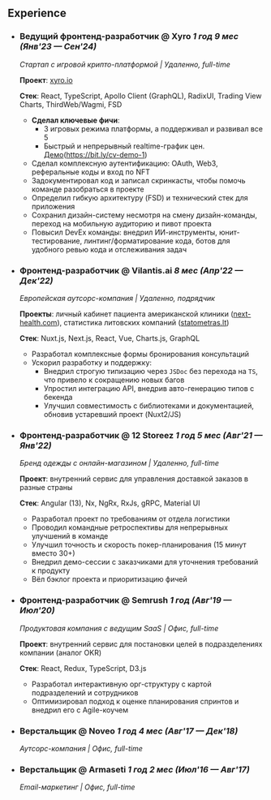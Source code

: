 ## Experience

- ### Ведущий фронтенд-разработчик @ Xyro *1 год 9 мес (Янв'23 — Сен'24)*

  *Стартап с игровой крипто-платформой | Удаленно, full-time*

  **Проект**: [xyro.io](https://xyro.io/up-down)

  **Стек**: React, TypeScript, Apollo Client (GraphQL), RadixUI, Trading View Charts, ThirdWeb/Wagmi, FSD

  - **Сделал ключевые фичи**: 
    - 3 игровых режима платформы, а поддерживал и развивал все 5
    - Быстрый и непрерывный realtime-график цен. [Демо](https://youtu.be/4XyXVeOLq8Q)(https://bit.ly/cv-demo-1)
  - Сделал комплексную аутентификацию: OAuth, Web3, реферальные коды и вход по NFT
  - Задокументировал код и записал скринкасты, чтобы помочь команде разобраться в проекте
  - Определил гибкую архитектуру (FSD) и технический стек для приложения
  - Сохранил дизайн-систему несмотря на смену дизайн-команды, переход на мобильную аудиторию и пивот проекта
  - Повысил DevEx команды: внедрил ИИ-инструменты, юнит-тестирование, линтинг/форматирование кода, ботов для удобного ревью кода и отслеживания задач

- ### Фронтенд-разработчик @ Vilantis.ai *8 мес (Апр'22 — Дек'22)*

  *Европейская аутсорс-компания | Удаленно, подрядчик*

  **Проекты**: личный кабинет пациента американской клиники ([next-health.com](https://next-health.com)), статистика литовских компаний ([statometras.lt](https://statometras.lt))

  **Стек**: Nuxt.js, Next.js, React, Vue, Charts.js, GraphQL

  - Разработал комплексные формы бронирования консультаций
  - Ускорил разработку и поддержку: 
    - Внедрил строгую типизацию через `JSDoc` без перехода на `TS`, что привело к сокращению новых багов
    - Упростил интеграцию API, внедрив авто-генерацию типов с бекенда
    - Улучшил совместимость с библиотеками и документацией, обновив устаревший проект (Nuxt2/JS)

- ### Фронтенд-разработчик @ 12 Storeez *1 год 5 мес (Авг'21 — Янв'22)*

  *Бренд одежды с онлайн-магазином | Удаленно, full-time*

  **Проект**: внутренний сервис для управления доставкой заказов в разные страны

  **Стек**: Angular (13), Nx, NgRx, RxJs, gRPC, Material UI

  - Разработал проект по требованиям от отдела логистики
  - Проводил командные ретроспективы для непрерывных улучшений в команде
  - Улучшил точность и скорость покер-планирования (15 минут вместо 30+)
  - Внедрил демо-сессии с заказчиками для уточнения требований к продукту
  - Вёл бэклог проекта и приоритизацию фичей

- ### Фронтенд-разработчик @ Semrush *1 год (Авг'19 — Июл'20)*

  *Продуктовая компания с ведущим SaaS | Офис, full-time*

  **Проект**: внутренний сервис для постановки целей в подразделениях компании (аналог OKR)
  
  **Стек**: React, Redux, TypeScript, D3.js 

  - Разработал интерактивную орг-структуру с картой подразделений и сотрудников
  - Оптимизировал подход к оценке планирования спринтов и внедрил его с Agile-коучем
  <!-- - Внес вклад в OSS библиотеку [bkrem/react-d3-tree](https://bkrem.github.io/react-d3-tree/) -->
  <!-- - Реализовал код-ревью с совместной ответственностью за код -->

- ### Верстальщик @ Noveo *1 год 4 мес (Авг'17 — Дек'18)*

  *Аутсорс-компания | Офис, full-time*

  <!-- - Разработал интерфейс для игры ["Go to IT"](https://store.steampowered.com/app/953060/Go_to_IT/)(bit.ly/go-to-it) (React) -->

- ### Верстальщик @ Armaseti *1 год 2 мес (Июл'16 — Авг'17)*

  *Email-маркетинг | Офис, full-time*